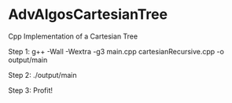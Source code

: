 # AdvAlgosCartesianTree
Cpp Implementation of a Cartesian Tree

Step 1:
g++ -Wall -Wextra -g3 main.cpp cartesianRecursive.cpp -o output/main

Step 2:
./output/main

Step 3:
Profit!